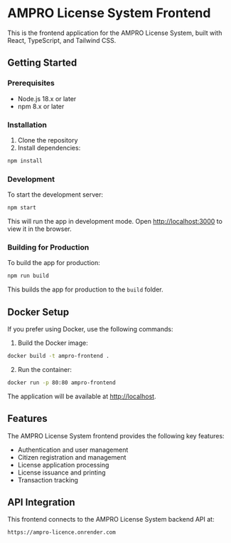 # AMPRO License System Frontend

This is the frontend application for the AMPRO License System, built with React, TypeScript, and Tailwind CSS.

## Getting Started

### Prerequisites

- Node.js 18.x or later
- npm 8.x or later

### Installation

1. Clone the repository
2. Install dependencies:

```bash
npm install
```

### Development

To start the development server:

```bash
npm start
```

This will run the app in development mode. Open [http://localhost:3000](http://localhost:3000) to view it in the browser.

### Building for Production

To build the app for production:

```bash
npm run build
```

This builds the app for production to the `build` folder.

## Docker Setup

If you prefer using Docker, use the following commands:

1. Build the Docker image:

```bash
docker build -t ampro-frontend .
```

2. Run the container:

```bash
docker run -p 80:80 ampro-frontend
```

The application will be available at [http://localhost](http://localhost).

## Features

The AMPRO License System frontend provides the following key features:

- Authentication and user management
- Citizen registration and management
- License application processing
- License issuance and printing
- Transaction tracking

## API Integration

This frontend connects to the AMPRO License System backend API at:
```
https://ampro-licence.onrender.com
```
